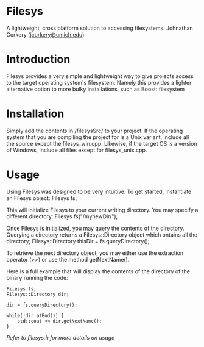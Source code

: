 Filesys
=======
A lightweight, cross platform solution to accessing filesystems.
Johnathan Corkery (jcorkery@umich.edu)





Introduction
============

Filesys provides a very simple and lightweight way to give projects
access to the target operating system's filesystem. Namely this provides
a lighter alternative option to more bulky installations, such as 
Boost::filesystem

Installation
============

Simply add the contents in /filesysSrc/ to your project. If the operating system
that you are compiling the project for is a Unix variant, include all the
source except the filesys_win.cpp. Likewise, if the target OS is
a version of Windows, include all files except for filesys_unix.cpp.

Usage
=====

Using Filesys was designed to be very intuitive. To get started, instantiate an 
Filesys object:
	Filesys fs;

This will initialize Filesys to your current writing directory. 
You may specify a different directory:
	Filesys fs("/mynewDir/");

Once Filesys is initialized, you may query the contents of the directory. 
Querying a directory returns a Filesys::Directory object which ontains all the
directory;
	Filesys::Directory thisDir = fs.queryDirectory();

To retrieve the next directory object, you may either use the extraction 
operator (>>) or use the method getNextName().

Here is a full example that will display the contents of the directory of
the binary running the code:


	Filesys fs;
	Filesys::Directory dir;

	dir = fs.queryDirectory();

	while(!dir.atEnd()) {
		std::cout << dir.getNextName();
	}



	



	
	

*Refer to filesys.h for more details on usage*



